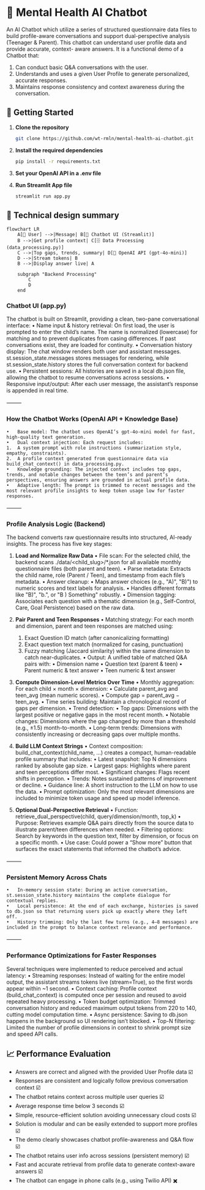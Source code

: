 # 🌟 Mental Health AI Chatbot
An AI Chatbot which utilize a series of structured questionnaire data files to build profile-aware conversations and support dual-perspective analysis (Teenager & Parent). This chatbot can understand user profile data and provide accurate, context-
aware answers. It is a functional demo of a Chatbot that:
1. Can conduct basic Q&A conversations with the user.
2. Understands and uses a given User Profile to generate personalized, accurate responses.
3. Maintains response consistency and context awareness during the conversation.

## 🚀 Getting Started

1. **Clone the repository** 

    ```bash 
    git clone https://github.com/wt-rmln/mental-health-ai-chatbot.git
    ```

2. **Install the required dependencies**

    ```bash
    pip install -r requirements.txt
    ```

4. **Set your OpenAI API in a .env file**

3. **Run Streamlit App file**

    ```bash
    streamlit run app.py
    ```

## 📝 Technical design summary

```mermaid
flowchart LR
    A[👤 User] -->|Message| B[💬 Chatbot UI (Streamlit)]
    B -->|Get profile context| C[🗄️ Data Processing (data_processing.py)]
    C -->|Top gaps, trends, summary| D[🧠 OpenAI API (gpt-4o-mini)]
    D -->|Stream tokens| B
    B -->|Display answer live| A

    subgraph "Backend Processing"
        C
        D
    end
```

### Chatbot UI (app.py)

The chatbot is built on Streamlit, providing a clean, two-pane conversational interface:
	•	Name input & history retrieval: On first load, the user is prompted to enter the child’s name. The name is normalized (lowercase) for matching and to prevent duplicates from casing differences. If past conversations exist, they are loaded for continuity.
	•	Conversation history display: The chat window renders both user and assistant messages. st.session_state.messages stores messages for rendering, while st.session_state.history stores the full conversation context for backend use.
	•	Persistent sessions: All histories are saved in a local db.json file, allowing the chatbot to resume conversations across sessions.
	•	Responsive input/output: After each user message, the assistant’s response is appended in real time.

⸻

### How the Chatbot Works (OpenAI API + Knowledge Base)
	•	Base model: The chatbot uses OpenAI’s gpt-4o-mini model for fast, high-quality text generation.
	•	Dual context injection: Each request includes:
	1.	A system prompt with role instructions (summarization style, empathy, constraints).
	2.	A profile context generated from questionnaire data via build_chat_context() in data_processing.py.
	•	Knowledge grounding: The injected context includes top gaps, trends, and notable changes between the teen’s and parent’s perspectives, ensuring answers are grounded in actual profile data.
	•	Adaptive length: The prompt is trimmed to recent messages and the most relevant profile insights to keep token usage low for faster responses.

⸻

### Profile Analysis Logic (Backend)

The backend converts raw questionnaire results into structured, AI-ready insights. The process has five key stages:

1. **Load and Normalize Raw Data**
	•	File scan: For the selected child, the backend scans ./data/<child_slug>/*.json for all available monthly questionnaire files (both parent and teen).
	•	Parse metadata: Extracts the child name, role (Parent / Teen), and timestamp from each file’s metadata.
	•	Answer cleanup:
	•	Maps answer choices (e.g., "A)", "B)") to numeric scores and text labels for analysis.
	•	Handles different formats like "B)", "b.", or "B ) Something" robustly.
	•	Dimension tagging: Associates each question with a thematic dimension (e.g., Self-Control, Care, Goal Persistence) based on the raw data.

2. **Pair Parent and Teen Responses**
	•	Matching strategy: For each month and dimension, parent and teen responses are matched using:
	1.	Exact Question ID match (after canonicalizing formatting)
	2.	Exact question text match (normalized for casing, punctuation)
	3.	Fuzzy matching (Jaccard similarity) within the same dimension to catch near-duplicates.
	•	Output: A unified table of matched Q&A pairs with:
	•	Dimension name
	•	Question text (parent & teen)
	•	Parent numeric & text answer
	•	Teen numeric & text answer

3. **Compute Dimension-Level Metrics Over Time**
	•	Monthly aggregation: For each child × month × dimension:
	•	Calculate parent_avg and teen_avg (mean numeric scores).
	•	Compute gap = parent_avg − teen_avg.
	•	Time series building: Maintain a chronological record of gaps per dimension.
	•	Trend detection:
	•	Top gaps: Dimensions with the largest positive or negative gaps in the most recent month.
	•	Notable changes: Dimensions where the gap changed by more than a threshold (e.g., ±1.5) month-to-month.
	•	Long-term trends: Dimensions with consistently increasing or decreasing gaps over multiple months.

4. **Build LLM Context Strings**
	•	Context composition: build_chat_context(child_name, …) creates a compact, human-readable profile summary that includes:
	•	Latest snapshot: Top N dimensions ranked by absolute gap size.
	•	Largest gaps: Highlights where parent and teen perceptions differ most.
	•	Significant changes: Flags recent shifts in perception.
	•	Trends: Notes sustained patterns of improvement or decline.
	•	Guidance line: A short instruction to the LLM on how to use the data.
	•	Prompt optimization: Only the most relevant dimensions are included to minimize token usage and speed up model inference.

5. **Optional Dual-Perspective Retrieval**
	•	Function: retrieve_dual_perspective(child, query/dimension/month, top_k)
	•	Purpose: Retrieves example Q&A pairs directly from the source data to illustrate parent/teen differences when needed.
	•	Filtering options: Search by keywords in the question text, filter by dimension, or focus on a specific month.
	•	Use case: Could power a “Show more” button that surfaces the exact statements that informed the chatbot’s advice.

⸻

### Persistent Memory Across Chats
	•	In-memory session state: During an active conversation, st.session_state.history maintains the complete dialogue for contextual replies.
	•	Local persistence: At the end of each exchange, histories is saved to db.json so that returning users pick up exactly where they left off.
	•	History trimming: Only the last few turns (e.g., 4–8 messages) are included in the prompt to balance context relevance and performance.

⸻

### Performance Optimizations for Faster Responses

Several techniques were implemented to reduce perceived and actual latency:
	•	Streaming responses: Instead of waiting for the entire model output, the assistant streams tokens live (stream=True), so the first words appear within ~1 second.
	•	Context caching: Profile context (build_chat_context) is computed once per session and reused to avoid repeated heavy processing.
	•	Token budget optimization: Trimmed conversation history and reduced maximum output tokens from 220 to 140, cutting model computation time.
	•	Async persistence: Saving to db.json happens in the background so UI rendering isn’t blocked.
	•	Top-N filtering: Limited the number of profile dimensions in context to shrink prompt size and speed API calls.

## 📈 Performance Evaluation
* Answers are correct and aligned with the provided User Profile data ☑️
* Responses are consistent and logically follow previous conversation context ☑️
* The chatbot retains context across multiple user queries ☑️
* Average response time below 3 seconds ☑️
* Simple, resource-efficient solution avoiding unnecessary cloud costs ☑️
* Solution is modular and can be easily extended to support more profiles ☑️
* The demo clearly showcases chatbot profile-awareness and Q&A flow ☑️
* The chatbot retains user info across sessions (persistent memory) ☑️
* Fast and accurate retrieval from profile data to generate context-aware answers ☑️
* The chatbot can engage in phone calls (e.g., using Twilio API) ✖️